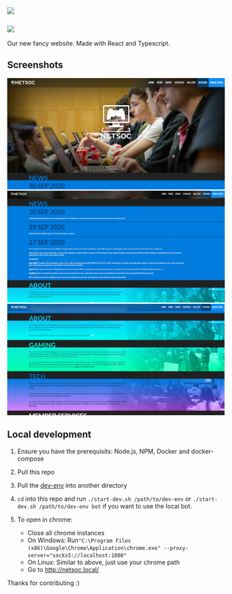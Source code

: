 # [![](https://raw.githubusercontent.com/UCCNetsoc/wiki/master/assets/logo-horizontal-inverted.svg)](https://netsoc.co/rk)

[![](https://ci.netsoc.co/api/badges/uccnetsoc/netsoc.co/status.svg)](https://ci.netsoc.co/UCCNetsoc/netsoc.co/)

Our new fancy website. Made with React and Typescript.

## Screenshots

![](screenshots/Screenshot_1.png)
![](screenshots/Screenshot_2.png)
![](screenshots/Screenshot_3.png)

## Local development

1. Ensure you have the prerequisits: Node.js, NPM, Docker and docker-compose

1. Pull this repo
1. Pull the [dev-env](https://github.com/UCCNetsoc/dev-env) into another directory
1. `cd` into this repo and run `./start-dev.sh /path/to/dev-env` or `./start-dev.sh /path/to/dev-env bot` if you want to use the local bot.
1. To open in chrome:
   - Close all chrome instances
   - On Windows: Run`"C:\Program Files (x86)\Google\Chrome\Application\chrome.exe" --proxy-server="socks5://localhost:1080"`
   - On Linux: Similar to above, just use your chrome path
   - Go to http://netsoc.local/

Thanks for contributing :)
